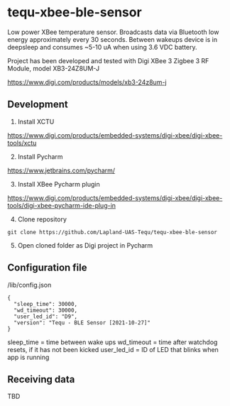 # tequ-xbee-ble-sensor

Low power XBee temperature sensor. Broadcasts data via Bluetooth low energy approximately every 30 seconds. Between wakeups device is in deepsleep and consumes ~5-10 uA when using 3.6 VDC battery.

Project has been developed and tested with Digi XBee 3 Zigbee 3 RF Module, model XB3-24Z8UM-J

https://www.digi.com/products/models/xb3-24z8um-j


## Development 

1. Install XCTU

https://www.digi.com/products/embedded-systems/digi-xbee/digi-xbee-tools/xctu

2. Install Pycharm

https://www.jetbrains.com/pycharm/

3. Install XBee Pycharm plugin

https://www.digi.com/products/embedded-systems/digi-xbee/digi-xbee-tools/digi-xbee-pycharm-ide-plug-in

4. Clone repository

```
git clone https://github.com/Lapland-UAS-Tequ/tequ-xbee-ble-sensor
```

5. Open cloned folder as Digi project in Pycharm


## Configuration file

/lib/config.json

```
{
  "sleep_time": 30000,
  "wd_timeout": 30000,
  "user_led_id": "D9",
  "version": "Tequ - BLE Sensor [2021-10-27]"
}
```

sleep_time = time between wake ups 
wd_timeout = time after watchdog resets, if it has not been kicked
user_led_id = ID of LED that blinks when app is running

## Receiving data

TBD






